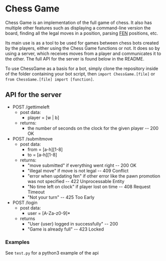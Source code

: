 # Chess Game

Chess Game is an implementation of the full game of chess. It also has multiple other features such as displaying a command-line version the board, finding all the legal moves in a position, parsing [FEN](https://www.chess.com/terms/fen-chess) positions, etc.

Its main use is as a tool to be used for games between chess bots created by the players, either using the Chess Game functions or not. It does so by using a server, which receives moves from a player and communicates it to the other. The full API for the server is found below in the README.

To use ChessGame as a basis for a bot, simply clone the repository inside of the folder containing your bot script, then `import ChessGame.[file]` or `from ChessGame.[file] import [function]`.


## API for the server

* POST /gettimeleft
  * post data:
    * player = [w | b]
  * returns:
    * the number of seconds on the clock for the given player -- 200 OK
* POST /submitmove
  * post data:
    * from = [a-h][1-8]
    * to = [a-h][1-8]
  * returns:
    * "move submitted" if everything went right -- 200 OK
    * "illegal move" if move is not legal -- 409 Conflict
    * "error when updating fen" if other error like the pawn promotion was not specified -- 422 Unprocessable Entity
    * "No time left on clock" if player lost on time -- 408 Request Timeout
    * "Not your turn" -- 425 Too Early
* POST /login
  * post data:
    * user = [A-Za-z0-9]*
  * returns
    * "User {user} logged in successfully" -- 200
    * "Game is already full" -- 423 Locked


### Examples

See `test.py` for a python3 example of the api
